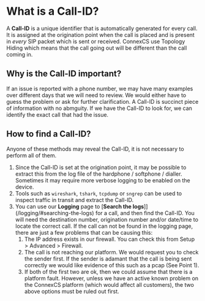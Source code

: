 
# What is a Call-ID?
A **Call-ID** is a unique identifier that is automatically generated for every call. It is assigned at the origination point when the call is placed and is present in *every* SIP packet which is sent or received. ConnexCS use Topology Hiding which means that the call going out will be different than the call coming in.

## Why is the Call-ID important?
If an issue is reported with a phone number, we may have many examples over different days that we will need to review. We would either have to guess the problem or ask for further clarification. A Call-ID is succinct piece of information with no abmguity. If we have the Call-ID to look for, we can identify the exact call that had the issue. 

## How to find a Call-ID?
Anyone of these methods may reveal the Call-ID, it is not necessary to perform all of them. 

1. Since the Call-ID is set at the origination point, it may be possible to extract this from the log file of the hardphone / softphone / dialler. Sometimes it may require more verbose logging to be enabled on the device.
2. Tools such as `wireshark`, `tshark`, `tcpdump` or `sngrep` can be used to inspect traffic in transit and extract the Call-ID.
3. You can use our **Logging** page to [**Search the logs**]](/logging/#searching-the-logs) for a call, and then find the Call-ID. You will need the destination number, origination number and/or date/time to locate the correct call. If the call can not be found in the logging page, there are just a few problems that can be causing this:
   1. The IP address exists in our firewall. You can check this from Setup > Advanced > Firewall.
   2. The call is not reaching our platform. We would request you to check the sender first. If the sender is adamant that the call is being sent correctly we would like evidence of this such as a pcap (See Point 1).
   3. If both of the first two are ok, then we could assume that there is a platform fault. However, unless we have an active known problem on the ConnexCS platform (which would affect all customers), the two above options must be ruled out first.
 

